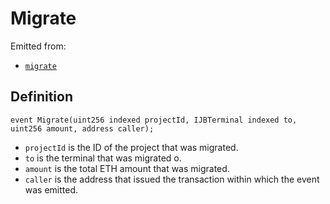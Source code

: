 # Migrate

Emitted from:

* [`migrate`](../write/migrate.md)

## Definition

```solidity
event Migrate(uint256 indexed projectId, IJBTerminal indexed to, uint256 amount, address caller);
```

* `projectId` is the ID of the project that was migrated.
* `to` is the terminal that was migrated o.
* `amount` is the total ETH amount that was migrated.
* `caller` is the address that issued the transaction within which the event was emitted.

